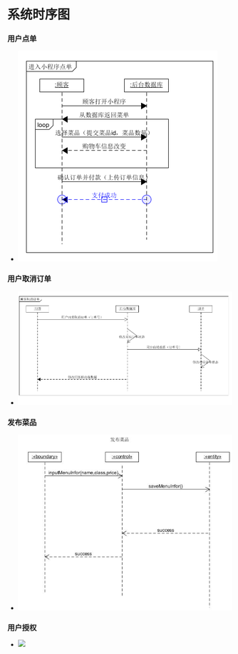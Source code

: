 # 系统时序图

### 用户点单

- ![用户点单](makeorder.PNG)

### 用户取消订单  

- ![用户取消订单](change.PNG)

### 发布菜品

- ![](image/addfood.JPG)

### 用户授权

- ![](image/authonization.png)
